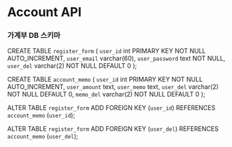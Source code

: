 # Account API

### 가계부 DB 스키마

CREATE TABLE `register_form` (
  `user_id` int PRIMARY KEY NOT NULL AUTO_INCREMENT,
  `user_email` varchar(60),
  `user_password` text NOT NULL,
  `user_del` varchar(2) NOT NULL DEFAULT 0
);

CREATE TABLE `account_memo` (
  `user_id` int PRIMARY KEY NOT NULL AUTO_INCREMENT,
  `user_amount` text,
  `user_memo` text,
  `user_del` varchar(2) NOT NULL DEFAULT 0,
  `memo_del` varchar(2) NOT NULL DEFAULT 0
);

ALTER TABLE `register_form` ADD FOREIGN KEY (`user_id`) REFERENCES `account_memo` (`user_id`);

ALTER TABLE `register_form` ADD FOREIGN KEY (`user_del`) REFERENCES `account_memo` (`user_del`);
